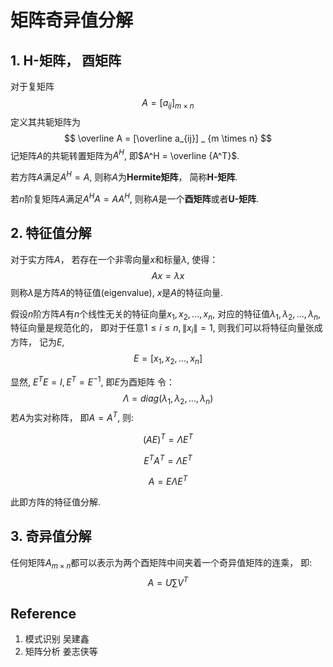 # 矩阵奇异值分解

## 1. H-矩阵， 酉矩阵
对于复矩阵
$$
A = [a_{ij}] _ {m \times n}
$$
定义其共轭矩阵为 
$$
\overline A = [\overline a_{ij}] _ {m \times n}
$$
记矩阵$A$的共轭转置矩阵为$A^H$, 即$A^H = \overline {A^T}$.

若方阵$A$满足$A^H = A$, 则称$A$为**Hermite矩阵**， 简称**H-矩阵**.

若$n$阶复矩阵$A$满足$A^HA=AA^H$, 则称$A$是一个**酉矩阵**或者**U-矩阵**.

## 2. 特征值分解
对于实方阵$A$， 若存在一个非零向量$x$和标量$\lambda$, 使得：
$$
Ax = \lambda x
$$
则称$\lambda$是方阵$A$的特征值(eigenvalue), $x$是$A$的特征向量.

假设$n$阶方阵$A$有$n$个线性无关的特征向量$x_1, x_2, ..., x_n$, 对应的特征值$\lambda_1, \lambda_2, ..., \lambda_n$, 特征向量是规范化的， 即对于任意$1 \leq i \leq n, \lVert x_i \rVert = 1$, 则我们可以将特征向量张成方阵， 记为$E$, 
$$
E = [x_1, x_2, ..., x_n]
$$

显然, $E^TE = I, E^T = E^{-1}$, 即$E$为酉矩阵
令：
$$
\Lambda = diag(\lambda_1, \lambda_2, ..., \lambda_n)
$$
若$A$为实对称阵， 即$A = A^T$, 则:

$$
(AE)^T = \Lambda E^T
$$

$$
E^TA^T = \Lambda E^T
$$

$$
A = E \Lambda E^T
$$

此即方阵的特征值分解.

## 3. 奇异值分解
任何矩阵$A_{m \times n}$都可以表示为两个酉矩阵中间夹着一个奇异值矩阵的连乘， 即:
$$
A = U \sum V^T
$$

## Reference
1. 模式识别  吴建鑫
2. 矩阵分析 姜志侠等
